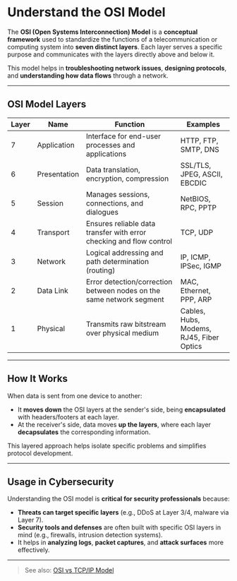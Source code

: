 # Understand the OSI Model

The **OSI (Open Systems Interconnection) Model** is a **conceptual framework** used to standardize the functions of a telecommunication or computing system into **seven distinct layers**. Each layer serves a specific purpose and communicates with the layers directly above and below it.

This model helps in **troubleshooting network issues**, **designing protocols**, and **understanding how data flows** through a network.

---

## OSI Model Layers

| Layer | Name         | Function                                                                          | Examples                                      |
|-------|--------------|-----------------------------------------------------------------------------------|-----------------------------------------------|
| 7     | Application   | Interface for end-user processes and applications                                | HTTP, FTP, SMTP, DNS                          |
| 6     | Presentation  | Data translation, encryption, compression                                         | SSL/TLS, JPEG, ASCII, EBCDIC                  |
| 5     | Session       | Manages sessions, connections, and dialogues                                     | NetBIOS, RPC, PPTP                            |
| 4     | Transport     | Ensures reliable data transfer with error checking and flow control              | TCP, UDP                                      |
| 3     | Network       | Logical addressing and path determination (routing)                              | IP, ICMP, IPSec, IGMP                         |
| 2     | Data Link     | Error detection/correction between nodes on the same network segment             | MAC, Ethernet, PPP, ARP                       |
| 1     | Physical      | Transmits raw bitstream over physical medium                                     | Cables, Hubs, Modems, RJ45, Fiber Optics     |

---

## How It Works

When data is sent from one device to another:

- It **moves down** the OSI layers at the sender's side, being **encapsulated** with headers/footers at each layer.
- At the receiver's side, data moves **up the layers**, where each layer **decapsulates** the corresponding information.

This layered approach helps isolate specific problems and simplifies protocol development.

---

## Usage in Cybersecurity

Understanding the OSI model is **critical for security professionals** because:

- **Threats can target specific layers** (e.g., DDoS at Layer 3/4, malware via Layer 7).
- **Security tools and defenses** are often built with specific OSI layers in mind (e.g., firewalls, intrusion detection systems).
- It helps in **analyzing logs**, **packet captures**, and **attack surfaces** more effectively.

---

> See also: [OSI vs TCP/IP Model](../../../deep-dive/OSI-vs-TCP-IP-Model.md)

